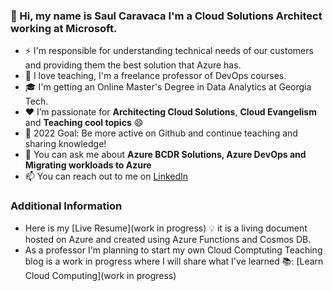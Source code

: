### 👋 Hi, my name is Saul Caravaca I'm a Cloud Solutions Architect working at Microsoft.

- ⚡ I'm responsible for understanding technical needs of our customers and providing them the best solution that Azure has.
- 🌱 I love teaching, I'm a freelance professor of DevOps courses.
- 🎓 I'm getting an Online Master's Degree in Data Analytics at Georgia Tech.
- ❤️ I’m passionate for **Architecting Cloud Solutions**, **Cloud Evangelism** and **Teaching cool topics** 😄
- 🥅 2022 Goal: Be more active on Github and continue teaching and sharing knowledge!
- 💬 You can ask me about **Azure BCDR Solutions, Azure DevOps and Migrating workloads to Azure**
- 📫 You can reach out to me on [LinkedIn](https://www.linkedin.com/in/scaravacap/)

### Additional Information
-  Here is my [Live Resume](work in progress) 💡 it is a living document hosted on Azure and created using Azure Functions and Cosmos DB.
-  As a professor I'm planning to start my own Cloud Comptuting Teaching blog is a work in progress where I will share what I've learned 📚: [Learn Cloud Computing](work in progress)
